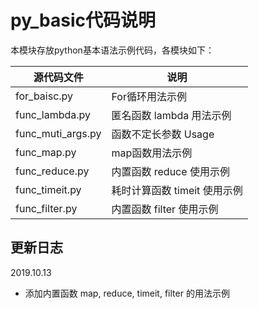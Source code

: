 # py_basic代码说明
本模块存放python基本语法示例代码，各模块如下：



| 源代码文件        | 说明                         |
| ----------------- | ---------------------------- |
| for_baisc.py      | For循环用法示例              |
| func_lambda.py    | 匿名函数 lambda 用法示例     |
| func_muti_args.py | 函数不定长参数 Usage         |
| func_map.py       | map函数用法示例              |
| func_reduce.py    | 内置函数 reduce 使用示例     |
| func_timeit.py    | 耗时计算函数 timeit 使用示例 |
| func_filter.py    | 内置函数 filter 使用示例     |





## 更新日志

2019.10.13 

- 添加内置函数  map, reduce, timeit, filter 的用法示例